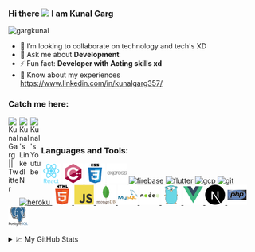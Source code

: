 ### Hi there <img src="https://media.giphy.com/media/hvRJCLFzcasrR4ia7z/giphy.gif" width="25px"> I am Kunal Garg

<p align="left"> <img src="https://komarev.com/ghpvc/?username=garg-kunal&label=Profile%20views&color=0e75b6&style=flat" alt="gargkunal" /> </p>


- 👯 I’m looking to collaborate on technology and tech's XD
- 💬 Ask me about **Development**
- ⚡ Fun fact: **Developer with Acting skills xd**
- 📄 Know about my experiences https://www.linkedin.com/in/kunalgarg357/

<h3 align="left">Catch me here:</h3>
<a href="https://twitter.com/kunal_g_29" target="_blank">
  <img align="left" alt="Kunal Garg || Twitter" width="22px" src="https://raw.githubusercontent.com/peterthehan/peterthehan/master/assets/twitter.svg" />
</a>
<a href="https://www.linkedin.com/in/kunalgarg357/" target="_blank">
  <img align="left" alt="Kunal's LinkedIN" width="22px" src="https://raw.githubusercontent.com/peterthehan/peterthehan/master/assets/linkedin.svg" />
</a>
<a href="https://www.youtube.com/c/KunalGarg" target="_blank">
  <img align="left" alt="Kunal's Youtube" width="22px" src="https://raw.githubusercontent.com/peterthehan/peterthehan/master/assets/youtube.svg" />
</a>

<br/><br/>
<h3 align="left">Languages and Tools:</h3>
<p align="left">
 <a href="https://reactjs.org/" target="_blank"> <img src="https://raw.githubusercontent.com/devicons/devicon/master/icons/react/react-original-wordmark.svg" alt="react" width="40" height="40"/> </a>  <a href="https://www.w3schools.com/cpp/" target="_blank"> <img src="https://raw.githubusercontent.com/devicons/devicon/master/icons/cplusplus/cplusplus-original.svg" alt="cplusplus" width="40" height="40"/> </a> <a href="https://www.w3schools.com/css/" target="_blank"> <img src="https://raw.githubusercontent.com/devicons/devicon/master/icons/css3/css3-original-wordmark.svg" alt="css3" width="40" height="40"/> </a> <a href="https://expressjs.com" target="_blank"> <img src="https://raw.githubusercontent.com/devicons/devicon/master/icons/express/express-original-wordmark.svg" alt="express" width="40" height="40"/> </a> <a href="https://firebase.google.com/" target="_blank"> <img src="https://www.vectorlogo.zone/logos/firebase/firebase-icon.svg" alt="firebase" width="40" height="40"/> </a> <a href="https://flutter.dev" target="_blank"> <img src="https://www.vectorlogo.zone/logos/flutterio/flutterio-icon.svg" alt="flutter" width="40" height="40"/> </a> <a href="https://cloud.google.com" target="_blank"> <img src="https://www.vectorlogo.zone/logos/google_cloud/google_cloud-icon.svg" alt="gcp" width="40" height="40"/> </a> <a href="https://git-scm.com/" target="_blank"> <img src="https://www.vectorlogo.zone/logos/git-scm/git-scm-icon.svg" alt="git" width="40" height="40"/> </a> <a href="https://heroku.com" target="_blank"> <img src="https://www.vectorlogo.zone/logos/heroku/heroku-icon.svg" alt="heroku" width="40" height="40"/> </a> <a href="https://www.w3.org/html/" target="_blank"> <img src="https://raw.githubusercontent.com/devicons/devicon/master/icons/html5/html5-original-wordmark.svg" alt="html5" width="40" height="40"/> </a> <a href="https://developer.mozilla.org/en-US/docs/Web/JavaScript" target="_blank"> <img src="https://raw.githubusercontent.com/devicons/devicon/master/icons/javascript/javascript-original.svg" alt="javascript" width="40" height="40"/> </a> <a href="https://www.mongodb.com/" target="_blank"> <img src="https://raw.githubusercontent.com/devicons/devicon/master/icons/mongodb/mongodb-original-wordmark.svg" alt="mongodb" width="40" height="40"/> </a> <a href="https://www.mysql.com/" target="_blank"> <img src="https://raw.githubusercontent.com/devicons/devicon/master/icons/mysql/mysql-original-wordmark.svg" alt="mysql" width="40" height="40"/> </a> <a href="https://nodejs.org" target="_blank"> <img src="https://raw.githubusercontent.com/devicons/devicon/master/icons/nodejs/nodejs-original-wordmark.svg" alt="nodejs" width="40" height="40"/> </a> <a href="https://golang.org/" target="_blank"> <img src="https://github.com/devicons/devicon/blob/master/icons/go/go-original.svg" alt="go" width="40" height="40"/> </a>
   <a href="https://vuejs.org/" target="_blank"> <img src="https://github.com/devicons/devicon/blob/master/icons/vuejs/vuejs-original.svg" alt="go" width="40" height="40"/> </a>
   <a href="https://nextjs.org/" target="_blank"> <img src="https://github.com/devicons/devicon/blob/master/icons/nextjs/nextjs-original.svg" alt="go" width="40" height="40"/> </a>
  <a href="https://www.php.net" target="_blank"> <img src="https://raw.githubusercontent.com/devicons/devicon/master/icons/php/php-original.svg" alt="php" width="40" height="40"/> </a><a href="https://www.postgresql.org" target="_blank"> <img src="https://raw.githubusercontent.com/devicons/devicon/master/icons/postgresql/postgresql-original-wordmark.svg" alt="postgresql" width="40" height="40"/> </a>  </p>
<details>

  
 <summary>📈 My GitHub Stats</summary> 
  
  <p><img align="left" src="https://github-readme-stats.vercel.app/api/top-langs?username=garg-kunal&show_icons=true&theme=cobalt&hide_border=true&locale=en&layout=compact" alt="garg-kunal" /></p>
  
 <img align="center" src="https://github-readme-stats.vercel.app/api?username=garg-kunal&show_icons=true&theme=radical&show_icons=true&count_private=true&include_all_commits=true"/>
  </details>
